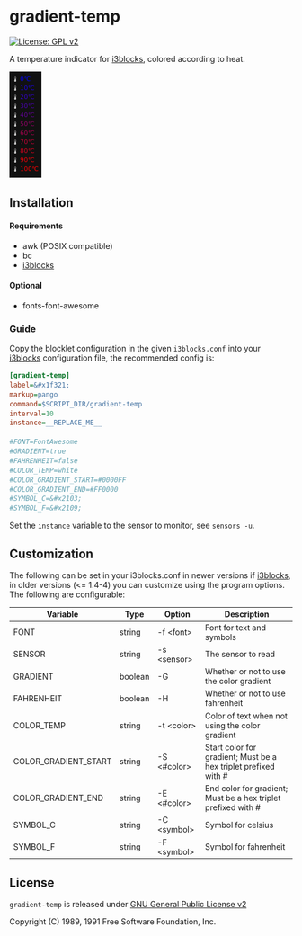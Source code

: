 gradient-temp
=========
[![License: GPL v2](https://img.shields.io/badge/License-GPL%20v2-blue.svg)][license]

A temperature indicator for [i3blocks], colored according to heat.

![](example.png)

## Installation

#### Requirements
* awk (POSIX compatible)
* bc
* [i3blocks]

#### Optional
* fonts-font-awesome

### Guide
Copy the blocklet configuration in the given `i3blocks.conf` into your [i3blocks] configuration file, the recommended config is:

```INI
[gradient-temp]
label=&#x1f321;
markup=pango
command=$SCRIPT_DIR/gradient-temp
interval=10
instance=__REPLACE_ME__

#FONT=FontAwesome
#GRADIENT=true
#FAHRENHEIT=false
#COLOR_TEMP=white
#COLOR_GRADIENT_START=#0000FF
#COLOR_GRADIENT_END=#FF0000
#SYMBOL_C=&#x2103;
#SYMBOL_F=&#x2109;
```

Set the `instance` variable to the sensor to monitor, see `sensors -u`.

## Customization

The following can be set in your i3blocks.conf in newer versions if [i3blocks], in older versions (<= 1.4-4) you can customize using the program options. The following are configurable:

Variable | Type | Option | Description
------------ | ------------ | ------------- | -------------
FONT | string | -f &lt;font&gt; | Font for text and symbols
SENSOR | string | -s &lt;sensor&gt; | The sensor to read
GRADIENT | boolean | -G | Whether or not to use the color gradient
FAHRENHEIT | boolean | -H | Whether or not to use fahrenheit
COLOR_TEMP | string | -t &lt;color&gt; | Color of text when not using the color gradient
COLOR_GRADIENT_START | string | -S &lt;#color&gt; | Start color for gradient; Must be a hex triplet prefixed with #
COLOR_GRADIENT_END | string | -E &lt;#color&gt; | End color for gradient; Must be a hex triplet prefixed with #
SYMBOL_C | string | -C &lt;symbol&gt; | Symbol for celsius
SYMBOL_F | string | -F &lt;symbol&gt; | Symbol for fahrenheit

## License

`gradient-temp` is released under [GNU General Public License v2][license]

Copyright (C) 1989, 1991 Free Software Foundation, Inc.

[i3blocks]: https://vivien.github.io/i3blocks/
[license]: https://www.gnu.org/licenses/gpl-2.0.en.html
